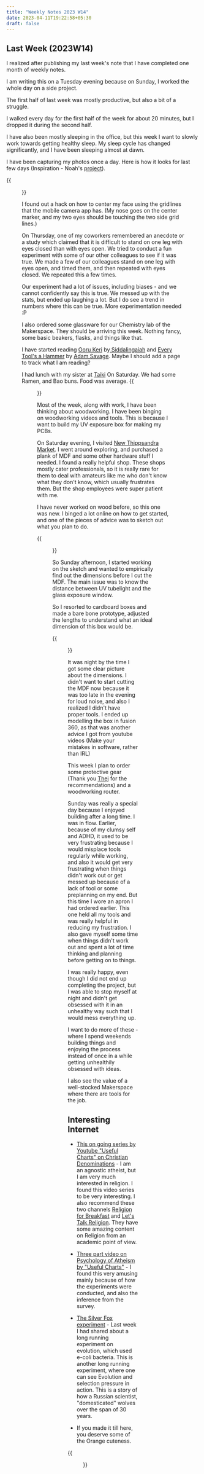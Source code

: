 ```yaml
---
title: "Weekly Notes 2023 W14"
date: 2023-04-11T19:22:58+05:30
draft: false
---
```


## Last Week (2023W14)

I realized after publishing my last week's note that I have completed one month of weekly notes.

I am writing this on a Tuesday evening because on Sunday, I worked the whole day on a side project.

The first half of last week was mostly productive, but also a bit of a struggle.

I walked every day for the first half of the week for about 20 minutes, but I dropped it during the second half.

I have also been mostly sleeping in the office, but this week I want to slowly work towards getting healthy sleep. My sleep cycle has changed significantly, and I have been sleeping almost at dawn.

I have been capturing my photos once a day. Here is how it looks for last few days (Inspiration - Noah's [project](https://www.youtube.com/watch?v=wAIZ36GI4p8&ab_channel=NoahKalina)).

{{<figure src="/images/Weekly-Notes-2023-w14/week1.gif" caption="Week 1 of capturing my face everyday" width="400px">}}

I found out a hack on how to center my face using the gridlines that the mobile camera app has. (My nose goes on the center marker, and my two eyes should be touching the two side grid lines.)

On Thursday, one of my coworkers remembered an anecdote or a study which claimed that it is difficult to stand on one leg with eyes closed than with eyes open. We tried to conduct a fun experiment with some of our other colleagues to see if it was true. We made a few of our colleagues stand on one leg with eyes open, and timed them, and then repeated with eyes closed. We repeated this a few times.

Our experiment had a lot of issues, including biases - and we cannot confidently say this is true. We messed up with the stats, but ended up laughing a lot. But I do see a trend in numbers where this can be true. More experimentation needed :P

I also ordered some glassware for our Chemistry lab of the Makerspace. They should be arriving this week. Nothing fancy, some basic beakers, flasks, and things like that.

I have started reading [Ooru Keri](https://www.goodreads.com/book/show/28446465-ooru-keri---i) by[ Siddalingaiah](<https://en.wikipedia.org/wiki/Siddalingaiah_(poet)>) and [Every Tool's a Hammer](https://www.goodreads.com/en/book/show/43319933) by [Adam Savage](https://en.wikipedia.org/wiki/Adam_Savage). Maybe I should add a page to track what I am reading?

I had lunch with my sister at [Taiki](https://www.google.com/maps/place/Taiki/@12.9770198,77.6406551,15z/data=!4m6!3m5!1s0x3bae17989a110bbf:0xa5e6f82791be6a93!8m2!3d12.9770198!4d77.6406551!16s%2Fg%2F11h27yxsz6) On Saturday.
We had some Ramen, and Bao buns. Food was average.
{{<figure src="/images/Weekly-Notes-2023-w14/taiki.jpeg" caption="Lunch at Taiki" width="400px">}}

Most of the week, along with work, I have been thinking about woodworking. I have been binging on woodworking videos and tools. This is because I want to build my UV exposure box for making my PCBs.

On Saturday evening, I visited [New Thippsandra Market](https://www.google.com/maps/place/New+Thippasandra+Main+Rd,+New+Tippasandra,+Bengaluru,+Karnataka+560075/@12.9723664,77.6514596,19.04z/data=!4m6!3m5!1s0x3bae16aada624d45:0x1c0e85a3eb4063b6!8m2!3d12.97221!4d77.6527571!16s%2Fg%2F1tsr1mz1). I went around exploring, and purchased a plank of MDF and some other hardware stuff I needed. I found a really helpful shop. These shops mostly cater professionals, so it is really rare for them to deal with amateurs like me who don't know what they don't know, which usually frustrates them. But the shop employees were super patient with me.

I have never worked on wood before, so this one was new. I binged a lot online on how to get started, and one of the pieces of advice was to sketch out what you plan to do.

{{<figure src="/images/Weekly-Notes-2023-w14/sketch.jpeg" caption="I sketched a layout" width="400px">}}

So Sunday afternoon, I started working on the sketch and wanted to empirically find out the dimensions before I cut the MDF. The main issue was to know the distance between UV tubelight and the glass exposure window.

So I resorted to cardboard boxes and made a bare bone prototype, adjusted the lengths to understand what an ideal dimension of this box would be.

{{<figure src="/images/Weekly-Notes-2023-w14/cardboard-proto.png" caption="Used this to get some idea about the dimensions" width="400px">}}

It was night by the time I got some clear picture about the dimensions. I didn't want to start cutting the MDF now because it was too late in the evening for loud noise, and also I realized I didn't have proper tools. I ended up modelling the box in fusion 360, as that was another advice I got from youtube videos (Make your mistakes in software, rather than IRL)

This week I plan to order some protective gear (Thank you [Thej](https://thejeshgn.com/2023/04/05/linked-list-my-set-of-personal-protective-equipment/) for the recommendations) and a woodworking router.

Sunday was really a special day because I enjoyed building after a long time. I was in flow. Earlier, because of my clumsy self and ADHD, it used to be very frustrating because I would misplace tools regularly while working, and also it would get very frustrating when things didn't work out or get messed up because of a lack of tool or some preplanning on my end. But this time I wore an apron I had ordered earlier. This one held all my tools and was really helpful in reducing my frustration. I also gave myself some time when things didn't work out and spent a lot of time thinking and planning before getting on to things.

I was really happy, even though I did not end up completing the project, but I was able to stop myself at night and didn't get obsessed with it in an unhealthy way such that I would mess everything up.

I want to do more of these - where I spend weekends building things and enjoying the process instead of once in a while getting unhealthily obsessed with ideas.

I also see the value of a well-stocked Makerspace where there are tools for the job.

## Interesting Internet

- [This on going series by Youtube "Useful Charts" on Christian Denominations](https://www.youtube.com/watch?v=uzuYZi749CM) - I am an agnostic atheist, but I am very much interested in religion. I found this video series to be very interesting. I also recommend these two channels [Religion for Breakfast](https://www.youtube.com/@ReligionForBreakfast) and [Let's Talk Religion](https://www.youtube.com/@LetsTalkReligion). They have some amazing content on Religion from an academic point of view.

- [Three part video on Psychology of Atheism by "Useful Charts"](https://www.youtube.com/watch?v=UWhz3SXPWkg&ab_channel=UsefulCharts) - I found this very amusing mainly because of how the experiments were conducted, and also the inference from the survey.

- [The Silver Fox experiment](https://www.youtube.com/watch?v=1usXh2tpRug&ab_channel=PaleBlueThoughts) - Last week I had shared about a long running experiment on evolution, which used e-coli bacteria. This is another long running experiment, where one can see Evolution and selection pressure in action. This is a story of how a Russian scientist, "domesticated" wolves over the span of 30 years.

- If you made it till here, you deserve some of the Orange cuteness.

{{<figure src="/images/Weekly-Notes-2023-w14/orange.jpeg" caption="Orangey Orange" width="400px">}}
